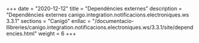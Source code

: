 +++
date        = "2020-12-12"
title       = "Dependències externes"
description = "Dependències externes canigo.integration.notificacions.electroniques.ws 3.3.1"
sections    = "Canigó"
enllac		= "/documentacio-llibreries/canigo.integration.notificacions.electroniques.ws/3.3.1/site/dependencies.html"
weight		= 6
+++

